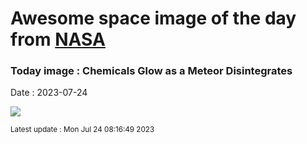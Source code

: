 
# Awesome space image of the day from [NASA](https://api.nasa.gov/)

### Today image : Chemicals Glow as a Meteor Disintegrates
Date : 2023-07-24

![](https://apod.nasa.gov/apod/image/2307/ChemicalFireball_Kleinburger_960.jpg)

<small>Latest update : Mon Jul 24 08:16:49 2023</small>
        